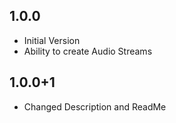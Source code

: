 ## 1.0.0

* Initial Version
* Ability to create Audio Streams

## 1.0.0+1

* Changed Description and ReadMe
